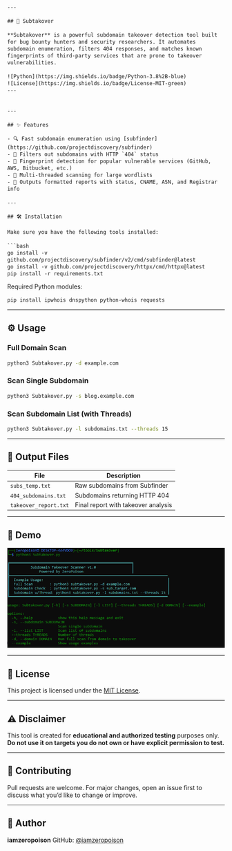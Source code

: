 ```

---

## 🔎 Subtakover

**Subtakover** is a powerful subdomain takeover detection tool built for bug bounty hunters and security researchers. It automates subdomain enumeration, filters 404 responses, and matches known fingerprints of third-party services that are prone to takeover vulnerabilities.

![Python](https://img.shields.io/badge/Python-3.8%2B-blue)
![License](https://img.shields.io/badge/License-MIT-green)
---


---

## ✨ Features

- 🔍 Fast subdomain enumeration using [subfinder](https://github.com/projectdiscovery/subfinder)
- 🚫 Filters out subdomains with HTTP `404` status
- 🔎 Fingerprint detection for popular vulnerable services (GitHub, AWS, Bitbucket, etc.)
- 🧵 Multi-threaded scanning for large wordlists
- 📝 Outputs formatted reports with status, CNAME, ASN, and Registrar info

---

## 🛠️ Installation

Make sure you have the following tools installed:

```bash
go install -v github.com/projectdiscovery/subfinder/v2/cmd/subfinder@latest
go install -v github.com/projectdiscovery/httpx/cmd/httpx@latest
pip install -r requirements.txt
````

Required Python modules:

```bash
pip install ipwhois dnspython python-whois requests
```

---

## ⚙️ Usage

### Full Domain Scan

```bash
python3 Subtakover.py -d example.com
```

### Scan Single Subdomain

```bash
python3 Subtakover.py -s blog.example.com
```

### Scan Subdomain List (with Threads)

```bash
python3 Subtakover.py -l subdomains.txt --threads 15
```

---

## 📁 Output Files

| File                  | Description                         |
| --------------------- | ----------------------------------- |
| `subs_temp.txt`       | Raw subdomains from Subfinder       |
| `404_subdomains.txt`  | Subdomains returning HTTP 404       |
| `takeover_report.txt` | Final report with takeover analysis |

---

## 📸 Demo

![Subtakover Demo](sub.PNG)

---

## 📄 License

This project is licensed under the [MIT License](LICENSE).

---

## ⚠️ Disclaimer

This tool is created for **educational and authorized testing** purposes only.
**Do not use it on targets you do not own or have explicit permission to test.**

---

## 🤝 Contributing

Pull requests are welcome.
For major changes, open an issue first to discuss what you’d like to change or improve.

---

## 👤 Author

**iamzeropoison**
GitHub: [@iamzeropoison](https://github.com/iamzeropoison)

```
